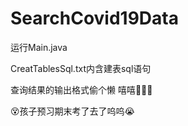 # SearchCovid19Data

运行Main.java

CreatTablesSql.txt内含建表sql语句

查询结果的输出格式偷个懒 嘻嘻&#x1F308;&#x1F308;&#x1F308;

&#x1F635;孩子预习期末考了去了呜呜&#x1F62D;



